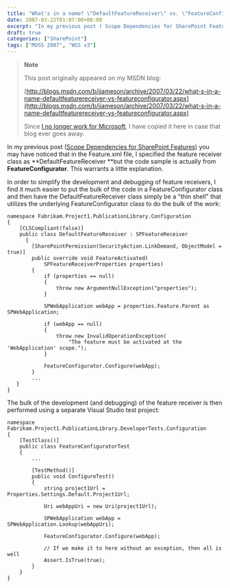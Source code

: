 ```yaml
---
title: "What's in a name? \"DefaultFeatureReceiver\" vs. \"FeatureConfigurator\""
date: 2007-03-22T01:07:00+08:00
excerpt: "In my previous post ( Scope Dependencies for SharePoint Features ) you may have noticed that in the Feature.xml file, I specified the feature receiver class as DefaultFeatureReceiver but the code sample is actually from FeatureConfigurator . This warrants..."
draft: true
categories: ["SharePoint"]
tags: ["MOSS 2007", "WSS v3"]
---
```


> **Note**
> 
> 
> 	This post originally appeared on my MSDN blog:  
>   
> 
> 
> [http://blogs.msdn.com/b/jjameson/archive/2007/03/22/what-s-in-a-name-defaultfeaturereceiver-vs-featureconfigurator.aspx](http://blogs.msdn.com/b/jjameson/archive/2007/03/22/what-s-in-a-name-defaultfeaturereceiver-vs-featureconfigurator.aspx)
> 
> 
> Since
> 	[I no longer work for Microsoft](/blog/jjameson/2011/09/02/last-day-with-microsoft), I have copied it here in case that blog 
> 	ever goes away.


In my previous post ([Scope 
Dependencies for SharePoint Features](/blog/jjameson/2007/03/22/scope-dependencies-for-sharepoint-features)) you may have noticed that in the Feature.xml  file, I specified the feature receiver class as **DefaultFeatureReceiver**but the code sample is actually from **FeatureConfigurator**.  This warrants a little explanation.

In order to simplify the development and debugging of feature receivers, I find  it much easier to put the bulk of the code in a FeatureConfigurator class and then  have the DefaultFeatureReceiver class simply be a "thin shell" that utilizes the  underlying FeatureConfigurator class to do the bulk of the work:



    namespace Fabrikam.Project1.PublicationLibrary.Configuration
    {
        [CLSCompliant(false)]
        public class DefaultFeatureReceiver : SPFeatureReceiver
          {
            [SharePointPermission(SecurityAction.LinkDemand, ObjectModel = true)]
            public override void FeatureActivated(
                SPFeatureReceiverProperties properties)
            {
                if (properties == null)
                {
                    throw new ArgumentNullException("properties");
                }
    
                SPWebApplication webApp = properties.Feature.Parent as SPWebApplication;
    
                if (webApp == null)
                {
                    throw new InvalidOperationException(
                        "The feature must be activated at the 'WebApplication' scope.");
                }
    
                FeatureConfigurator.Configure(webApp);
            }
            ...
       }
    }



The bulk of the development (and debugging) of the feature receiver is then performed  using a separate Visual Studio test project:



    namespace Fabrikam.Project1.PublicationLibrary.DeveloperTests.Configuration
    {
        [TestClass()]
        public class FeatureConfiguratorTest
        {
            ...
    
            [TestMethod()]
            public void ConfigureTest()
            {
                string project1Url = Properties.Settings.Default.Project1Url;
    
                Uri webAppUri = new Uri(project1Url);
    
                SPWebApplication webApp = SPWebApplication.Lookup(webAppUri);
    
                FeatureConfigurator.Configure(webApp);
    
                // If we make it to here without an exception, then all is well
                Assert.IsTrue(true);
            }
        }
    }

